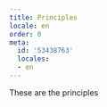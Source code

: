 ```yaml
---
title: Principles
locale: en
order: 0
meta:
  id: '53438763'
  locales:
  - en
---
```


These are the principles